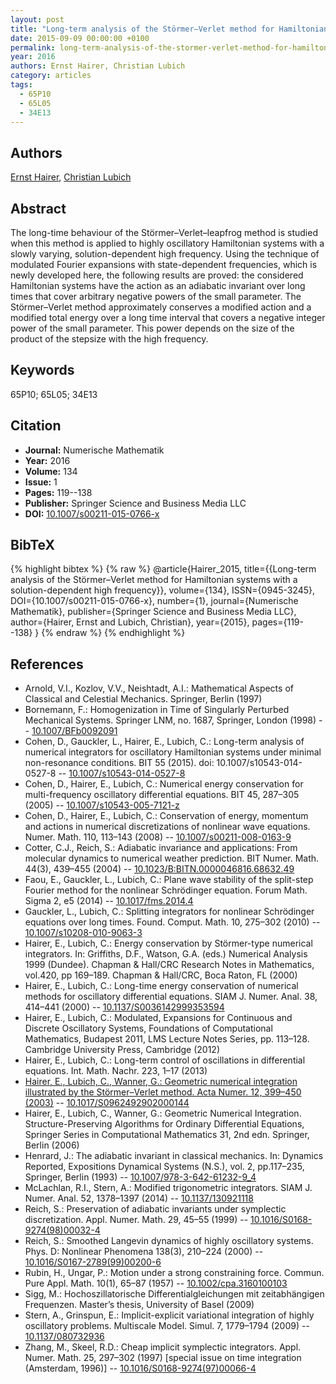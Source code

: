 ```yaml
---
layout: post
title: "Long-term analysis of the Störmer–Verlet method for Hamiltonian systems with a solution-dependent high frequency"
date: 2015-09-09 00:00:00 +0100
permalink: long-term-analysis-of-the-stormer-verlet-method-for-hamiltonian-systems-with-a-solution-dependent-high-frequency
year: 2016
authors: Ernst Hairer, Christian Lubich
category: articles
tags:
  - 65P10
  - 65L05
  - 34E13
---
```

 
## Authors
[Ernst Hairer](authors/ernst_hairer), [Christian Lubich](authors/christian_lubich)
 
## Abstract
The long-time behaviour of the Störmer–Verlet–leapfrog method is studied when this method is applied to highly oscillatory Hamiltonian systems with a slowly varying, solution-dependent high frequency. Using the technique of modulated Fourier expansions with state-dependent frequencies, which is newly developed here, the following results are proved: the considered Hamiltonian systems have the action as an adiabatic invariant over long times that cover arbitrary negative powers of the small parameter. The Störmer–Verlet method approximately conserves a modified action and a modified total energy over a long time interval that covers a negative integer power of the small parameter. This power depends on the size of the product of the stepsize with the high frequency.
 
## Keywords
65P10; 65L05; 34E13
 
## Citation
- **Journal:** Numerische Mathematik
- **Year:** 2016
- **Volume:** 134
- **Issue:** 1
- **Pages:** 119--138
- **Publisher:** Springer Science and Business Media LLC
- **DOI:** [10.1007/s00211-015-0766-x](https://doi.org/10.1007/s00211-015-0766-x)
 
## BibTeX
{% highlight bibtex %}
{% raw %}
@article{Hairer_2015,
  title={{Long-term analysis of the Störmer–Verlet method for Hamiltonian systems with a solution-dependent high frequency}},
  volume={134},
  ISSN={0945-3245},
  DOI={10.1007/s00211-015-0766-x},
  number={1},
  journal={Numerische Mathematik},
  publisher={Springer Science and Business Media LLC},
  author={Hairer, Ernst and Lubich, Christian},
  year={2015},
  pages={119--138}
}
{% endraw %}
{% endhighlight %}
 
## References
- Arnold, V.I., Kozlov, V.V., Neishtadt, A.I.: Mathematical Aspects of Classical and Celestial Mechanics. Springer, Berlin (1997)
- Bornemann, F.: Homogenization in Time of Singularly Perturbed Mechanical Systems. Springer LNM, no. 1687, Springer, London (1998) -- [10.1007/BFb0092091](https://doi.org/10.1007/BFb0092091)
- Cohen, D., Gauckler, L., Hairer, E., Lubich, C.: Long-term analysis of numerical integrators for oscillatory Hamiltonian systems under minimal non-resonance conditions. BIT 55 (2015). doi: 10.1007/s10543-014-0527-8 -- [10.1007/s10543-014-0527-8](https://doi.org/10.1007/s10543-014-0527-8)
- Cohen, D., Hairer, E., Lubich, C.: Numerical energy conservation for multi-frequency oscillatory differential equations. BIT 45, 287–305 (2005) -- [10.1007/s10543-005-7121-z](https://doi.org/10.1007/s10543-005-7121-z)
- Cohen, D., Hairer, E., Lubich, C.: Conservation of energy, momentum and actions in numerical discretizations of nonlinear wave equations. Numer. Math. 110, 113–143 (2008) -- [10.1007/s00211-008-0163-9](https://doi.org/10.1007/s00211-008-0163-9)
- Cotter, C.J., Reich, S.: Adiabatic invariance and applications: From molecular dynamics to numerical weather prediction. BIT Numer. Math. 44(3), 439–455 (2004) -- [10.1023/B:BITN.0000046816.68632.49](https://doi.org/10.1023/B:BITN.0000046816.68632.49)
- Faou, E., Gauckler, L., Lubich, C.: Plane wave stability of the split-step Fourier method for the nonlinear Schrödinger equation. Forum Math. Sigma 2, e5 (2014) -- [10.1017/fms.2014.4](https://doi.org/10.1017/fms.2014.4)
- Gauckler, L., Lubich, C.: Splitting integrators for nonlinear Schrödinger equations over long times. Found. Comput. Math. 10, 275–302 (2010) -- [10.1007/s10208-010-9063-3](https://doi.org/10.1007/s10208-010-9063-3)
- Hairer, E., Lubich, C.: Energy conservation by Störmer-type numerical integrators. In: Griffiths, D.F., Watson, G.A. (eds.) Numerical Analysis 1999 (Dundee). Chapman & Hall/CRC Research Notes in Mathematics, vol.420, pp 169–189. Chapman & Hall/CRC, Boca Raton, FL (2000)
- Hairer, E., Lubich, C.: Long-time energy conservation of numerical methods for oscillatory differential equations. SIAM J. Numer. Anal. 38, 414–441 (2000) -- [10.1137/S0036142999353594](https://doi.org/10.1137/S0036142999353594)
- Hairer, E., Lubich, C.: Modulated, Expansions for Continuous and Discrete Oscillatory Systems, Foundations of Computational Mathematics, Budapest 2011, LMS Lecture Notes Series, pp. 113–128. Cambridge University Press, Cambridge (2012)
- Hairer, E., Lubich, C.: Long-term control of oscillations in differential equations. Int. Math. Nachr. 223, 1–17 (2013)
- [Hairer, E., Lubich, C., Wanner, G.: Geometric numerical integration illustrated by the Störmer–Verlet method. Acta Numer. 12, 399–450 (2003)](geometric-numerical-integration-illustrated-by-the-stormer-verlet-method) -- [10.1017/S0962492902000144](https://doi.org/10.1017/S0962492902000144)
- Hairer, E., Lubich, C., Wanner, G.: Geometric Numerical Integration. Structure-Preserving Algorithms for Ordinary Differential Equations, Springer Series in Computational Mathematics 31, 2nd edn. Springer, Berlin (2006)
- Henrard, J.: The adiabatic invariant in classical mechanics. In: Dynamics Reported, Expositions Dynamical Systems (N.S.), vol. 2, pp.117–235, Springer, Berlin (1993) -- [10.1007/978-3-642-61232-9_4](https://doi.org/10.1007/978-3-642-61232-9_4)
- McLachlan, R.I., Stern, A.: Modified trigonometric integrators. SIAM J. Numer. Anal. 52, 1378–1397 (2014) -- [10.1137/130921118](https://doi.org/10.1137/130921118)
- Reich, S.: Preservation of adiabatic invariants under symplectic discretization. Appl. Numer. Math. 29, 45–55 (1999) -- [10.1016/S0168-9274(98)00032-4](https://doi.org/10.1016/S0168-9274(98)00032-4)
- Reich, S.: Smoothed Langevin dynamics of highly oscillatory systems. Phys. D: Nonlinear Phenomena 138(3), 210–224 (2000) -- [10.1016/S0167-2789(99)00200-6](https://doi.org/10.1016/S0167-2789(99)00200-6)
- Rubin, H., Ungar, P.: Motion under a strong constraining force. Commun. Pure Appl. Math. 10(1), 65–87 (1957) -- [10.1002/cpa.3160100103](https://doi.org/10.1002/cpa.3160100103)
- Sigg, M.: Hochoszillatorische Differentialgleichungen mit zeitabhängigen Frequenzen. Master’s thesis, University of Basel (2009)
- Stern, A., Grinspun, E.: Implicit-explicit variational integration of highly oscillatory problems. Multiscale Model. Simul. 7, 1779–1794 (2009) -- [10.1137/080732936](https://doi.org/10.1137/080732936)
- Zhang, M., Skeel, R.D.: Cheap implicit symplectic integrators. Appl. Numer. Math. 25, 297–302 (1997) [special issue on time integration (Amsterdam, 1996)] -- [10.1016/S0168-9274(97)00066-4](https://doi.org/10.1016/S0168-9274(97)00066-4)

